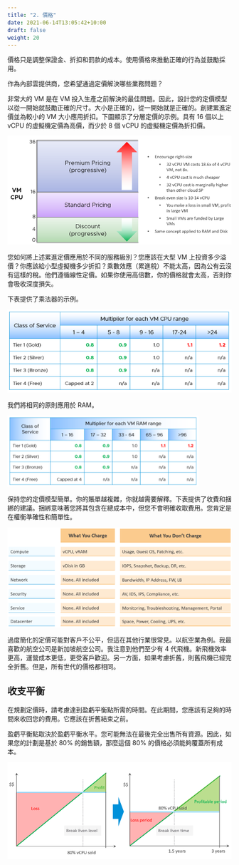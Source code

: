 ```yaml
---
title: "2. 價格"
date: 2021-06-14T13:05:42+10:00
draft: false
weight: 20
---
```


價格只是調整保證金、折扣和罰款的成本。使用價格來推動正確的行為並鼓勵採用。

作為內部雲提供商，您希望通過定價解決哪些業務問題？

非常大的 VM 是在 VM 投入生產之前解決的最佳問題。因此，設計您的定價模型以從一開始就鼓勵正確的尺寸。大小是正確的，從一開始就是正確的。創建累進定價並為較小的 VM 大小應用折扣。下圖顯示了分層定價的示​​例。具有 16 個以上 vCPU 的虛擬機定價為高價，而少於 8 個 vCPU 的虛擬機定價為折扣價。

![虛擬機 CPU 定價](1.5.2-fig-1.png)

您如何將上述累進定價應用於不同的服務級別？您應該在大型 VM 上投資多少溢價？你應該給小型虛擬機多少折扣？乘數效應（累進稅）不能太高，因為公有云沒有這樣的稅。他們遵循線性定價。如果你使用高倍數，你的價格就會太高，否則你會吸收深度損失。

下表提供了乘法器的示例。

![CPU成本乘數](1.5.2-fig-2.png)

我們將相同的原則應用於 RAM。

![RAM成本乘數](1.5.2-fig-3.png)

保持您的定價模型簡單。你的賬單越複雜，你就越需要解釋。下表提供了收費和捆綁的建議。捆綁意味著您將其包含在總成本中，但您不會明確收取費用。您肯定是在權衡準確性和簡單性。

![服務資源成本映射](1.5.2-fig-4.png)

過度簡化的定價可能對客戶不公平，但這在其他行業很常見。以航空業為例。我最喜歡的航空公司是新加坡航空公司。我注意到他們至少有 4 代飛機。新飛機效率更高，運營成本更低，更受客戶歡迎。另一方面，如果考慮折舊，則舊飛機已經完全折舊。但是，所有世代的價格都相同。

## 收支平衡

在規劃定價時，請考慮達到盈虧平衡點所需的時間。在此期間，您應該有足夠的時間來收回您的費用。它應該在折舊結束之前。

盈虧平衡點取決於盈虧平衡水平。您可能無法在最後完全出售所有資源。因此，如果您的計劃是基於 80% 的銷售額，那麼這個 80% 的價格必須能夠覆蓋所有成本。

![盈虧平衡圖](1.5.2-fig-5.png)